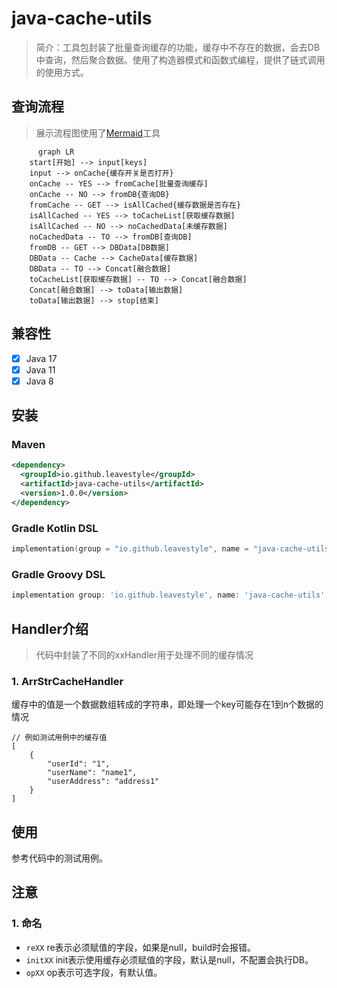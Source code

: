 # java-cache-utils

> 简介：工具包封装了批量查询缓存的功能，缓存中不存在的数据，会去DB中查询，然后聚合数据。使用了构造器模式和函数式编程，提供了链式调用的使用方式。

## 查询流程
> 展示流程图使用了[Mermaid](https://github.com/BackMarket/github-mermaid-extension)工具

```mermaid
      graph LR
    start[开始] --> input[keys]
    input --> onCache{缓存开关是否打开}
    onCache -- YES --> fromCache[批量查询缓存]
    onCache -- NO --> fromDB{查询DB}
    fromCache -- GET --> isAllCached{缓存数据是否存在}
    isAllCached -- YES --> toCacheList[获取缓存数据]
    isAllCached -- NO --> noCachedData[未缓存数据]
    noCachedData -- TO --> fromDB[查询DB]
    fromDB -- GET --> DBData[DB数据]
    DBData -- Cache --> CacheData[缓存数据]
    DBData -- TO --> Concat[融合数据]
    toCacheList[获取缓存数据] -- TO --> Concat[融合数据]
    Concat[融合数据] --> toData[输出数据]
    toData[输出数据] --> stop[结束]
```

## 兼容性

- [x] Java 17
- [x] Java 11
- [x] Java 8

## 安装

### Maven

``` xml
<dependency>
  <groupId>io.github.leavestyle</groupId>
  <artifactId>java-cache-utils</artifactId>
  <version>1.0.0</version>
</dependency>
```

### Gradle Kotlin DSL

``` kotlin
implementation(group = "io.github.leavestyle", name = "java-cache-utils", version = "1.0.0")
```

### Gradle Groovy DSL

``` groovy
implementation group: 'io.github.leavestyle', name: 'java-cache-utils', version: '1.0.0'
```

## Handler介绍

> 代码中封装了不同的xxHandler用于处理不同的缓存情况

### 1. ArrStrCacheHandler

缓存中的值是一个数据数组转成的字符串，即处理一个key可能存在1到n个数据的情况

```
// 例如测试用例中的缓存值
[
	{
		"userId": "1",
		"userName": "name1",
		"userAddress": "address1"
	}
]
```

## 使用

参考代码中的测试用例。

## 注意

### 1. 命名

* `reXX` re表示必须赋值的字段，如果是null，build时会报错。
* `initXX` init表示使用缓存必须赋值的字段，默认是null，不配置会执行DB。
* `opXX` op表示可选字段，有默认值。